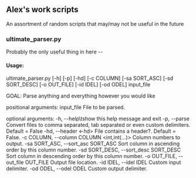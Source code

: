 ## Alex's work scripts
An assortment of random scripts that may/may not be useful in the future

### ultimate_parser.py
Probably the only useful thing in here --

#### Usage: 
ultimate_parser.py [-h] [-p] [-hd] [-c COLUMN] [-sa SORT_ASC]
                          [-sd SORT_DESC] [-o OUT_FILE] [-id IDEL] [-od ODEL]
                          input_file

GOAL: Parse anything and everything however you would like

positional arguments:
  input_file            File to be parsed.

optional arguments:
  -h, --help\tshow this help message and exit
  -p, --parse           Convert files to comma separated, tab separated or
                        even custom delimiters. Default = False
  -hd, --header         <-hd> File contains a header?. Default = False.
  -c COLUMN, --column COLUMN
                        <int,int(...)> Column numbers to output.
  -sa SORT_ASC, --sort_asc SORT_ASC
                        <int> Sort column in ascending order by this column
                        number.
  -sd SORT_DESC, --sort_desc SORT_DESC
                        <int> Sort column in descending order by this column
                        number.
  -o OUT_FILE, --out_file OUT_FILE
                        Output file location.
  -id IDEL, --idel IDEL
                        <str> Custom input delimiter.
  -od ODEL, --odel ODEL
                        <str> Custom output delimiter.
